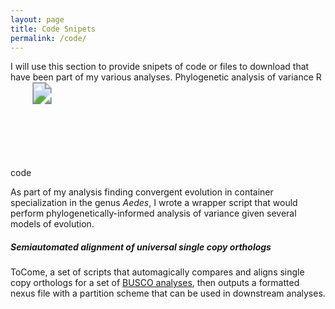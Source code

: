 ```yaml
---
layout: page
title: Code Snipets
permalink: /code/
---
```


I will use this section to provide snipets of code or files to download that have been part of my various analyses.
<a>
<span> Phylogenetic analysis of variance R code</span><svg version="1.1"  xmlns="http://www.w3.org/2000/svg" xmlns:xlink= "http://www.w3.org/1999/xlink"><image style="vertical-align:middle" xlink:href="https://cdn.rawgit.com/jsoghigian/jsoghigian.github.io/3e9b0a7e/Download_alt_font_awesome.svg" x="0" y="0" height="35px" width="35px" /> </svg> </a>

As part of my analysis finding convergent evolution in container specialization in the genus *Aedes*, I wrote a wrapper script that would perform phylogenetically-informed analysis of variance given several models of evolution.


##### Semiautomated alignment of universal single copy orthologs

ToCome, a set of scripts that automagically compares and aligns single copy orthologs for a set of [BUSCO analyses](http://busco.ezlab.org/), then outputs a formatted nexus file with a partition scheme that can be used in downstream analyses.
